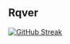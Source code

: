 ## Rqver
[![GitHub Streak](https://streak-stats.demolab.com?user=Rqver&theme=react)](https://git.io/streak-stats)

